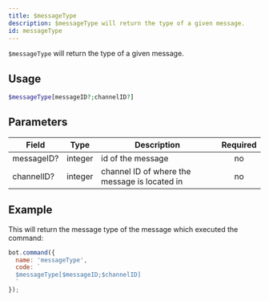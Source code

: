 ```yaml
---
title: $messageType 
description: $messageType will return the type of a given message.
id: messageType
---
```


`$messageType` will return the type of a given message.

## Usage

```php
$messageType[messageID?;channelID?]
```

## Parameters 


| Field     | Type    | Description                                        | Required |
|-----------|---------|----------------------------------------------------|:----------:|
| messageID?      | integer  | id of the message                             | no      |
| channelID?      | integer  | channel ID of where the message is located in                             | no      |


## Example

This will return the message type of the message which executed the command:

```javascript
bot.command({
  name: 'messageType',
  code: `
  $messageType[$messageID;$channelID]
  `
});
```
